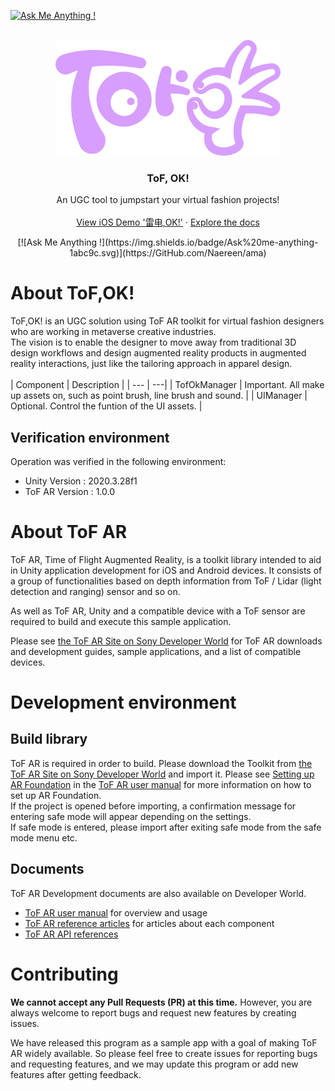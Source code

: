 [![Ask Me Anything !](https://img.shields.io/badge/Ask%20me-anything-1abc9c.svg)](https://GitHub.com/Naereen/ama)

<!-- PROJECT LOGO -->
<br />
<div align="center">
  <a>
    <img src="https://github.com/Tongzhou-Yu/tof-ok/blob/main/ToF%2COK!.png" alt="Logo" width="360">
  </a>

  <h3 align="center">ToF, OK!</h3>
  <p align="center">
    An UGC tool to jumpstart your virtual fashion projects!
    <br />
    <br />
    <a href="https://testflight.apple.com/join/EMaJ7vUF">View iOS Demo '雷电,OK!'</a>
        ·
    <a href="https://blog.csdn.net/weixin_45454260/article/details/125945766">Explore the docs</a>
  </p>
  [![Ask Me Anything !](https://img.shields.io/badge/Ask%20me-anything-1abc9c.svg)](https://GitHub.com/Naereen/ama)
</div>

<a name="about"></a>
# About ToF,OK!  

ToF,OK! is an UGC solution using ToF AR toolkit for virtual fashion designers who are working in metaverse creative industries.  
The vision is to enable the designer to move away from traditional 3D design workflows and design augmented reality products in augmented reality interactions, just like the tailoring approach in apparel design.  
<br />
| Component | Description |
| --- | ---|
| TofOkManager | Important. All make up assets on, such as point brush, line brush and sound. |
| UIManager | Optional. Control the funtion of the UI assets. |

## Verification environment

Operation was verified in the following environment:

* Unity Version  : 2020.3.28f1
* ToF AR Version : 1.0.0

<a name="about"></a>
# About ToF AR

ToF AR, Time of Flight Augmented Reality, is a toolkit library intended to aid in Unity application development for iOS and Android devices. It consists of a group of functionalities based on depth information from ToF / Lidar (light detection and ranging) sensor and so on.

As well as ToF AR, Unity and a compatible device with a ToF sensor are required to build and execute this sample application.

Please see [the ToF AR Site on Sony Developer World](https://developer.sony.com/develop/tof-ar) for ToF AR downloads and development guides, sample applications, and a list of compatible devices.  

<a name="environment"></a>
# Development environment

## Build library
ToF AR is required in order to build.
Please download the Toolkit from [the ToF AR Site on Sony Developer World](https://developer.sony.com/develop/tof-ar) and import it.
Please see [Setting up AR Foundation](https://developer.sony.com/develop/tof-ar/development-guides/docs/ToF_AR_User_Manual_en.html#_setting_up_ar_foundation) in the [ToF AR user manual](https://developer.sony.com/develop/tof-ar/development-guides/docs/ToF_AR_User_Manual_en.html) for more information on how to set up AR Foundation.  
If the project is opened before importing, a confirmation message for entering safe mode will appear depending on the settings.  
If safe mode is entered, please import after exiting safe mode from the safe mode menu etc.

## Documents

ToF AR Development documents are also available on Developer World.

* [ToF AR user manual](https://developer.sony.com/develop/tof-ar/development-guides/docs/ToF_AR_User_Manual_en.html) for overview and usage
* [ToF AR reference articles](https://developer.sony.com/develop/tof-ar/development-guides/docs/ToF_AR_Reference_Articles_en.html) for articles about each component
* [ToF AR API references](https://developer.sony.com/develop/tof-ar/development-guides/reference-api/reference/api/TofAr.V0.html)


<a name="contributing"></a>
# Contributing
**We cannot accept any Pull Requests (PR) at this time.** However, you are always welcome to report bugs and request new features by creating issues.

We have released this program as a sample app with a goal of making ToF AR widely available. So please feel free to create issues for reporting bugs and requesting features, and we may update this program or add new features after getting feedback.
